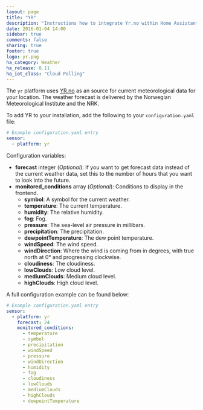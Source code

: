 ```yaml
---
layout: page
title: "YR"
description: "Instructions how to integrate Yr.no within Home Assistant."
date: 2016-01-04 14:00
sidebar: true
comments: false
sharing: true
footer: true
logo: yr.png
ha_category: Weather
ha_release: 0.11
ha_iot_class: "Cloud Polling"
---
```



The `yr` platform uses [YR.no](http://www.yr.no/) as an source for current meteorological data for your location. The
weather forecast is delivered by the Norwegian Meteorological Institute and the NRK.

To add YR to your installation, add the following to your `configuration.yaml` file:

```yaml
# Example configuration.yaml entry
sensor:
  - platform: yr
```

Configuration variables:

- **forecast** integer (*Optional*): If you want to get forecast data instead of the current weather data, set this to the number of hours that you want to look into the future.
- **monitored_conditions** array (*Optional*): Conditions to display in the frontend.
  - **symbol**: A symbol for the current weather.
  - **temperature**: The current temperature.
  - **humidity**: The relative humidity.
  - **fog**: Fog.
  - **pressure**: The sea-level air pressure in millibars.
  - **precipitation**: The precipitation.
  - **dewpointTemperature**: The dew point temperature.
  - **windSpeed**: The wind speed.
  - **windDirection**: Where the wind is coming from in degrees, with true north at 0° and progressing clockwise.
  - **cloudiness**: The cloudiness.
  - **lowClouds**: Low cloud level.
  - **mediumClouds**: Medium cloud level.
  - **highClouds**: High cloud level.

A full configuration example can be found below:

```yaml
# Example configuration.yaml entry
sensor:
  - platform: yr
    forecast: 24
    monitored_conditions:
      - temperature
      - symbol
      - precipitation
      - windSpeed
      - pressure
      - windDirection
      - humidity
      - fog
      - cloudiness
      - lowClouds
      - mediumClouds
      - highClouds
      - dewpointTemperature
```
